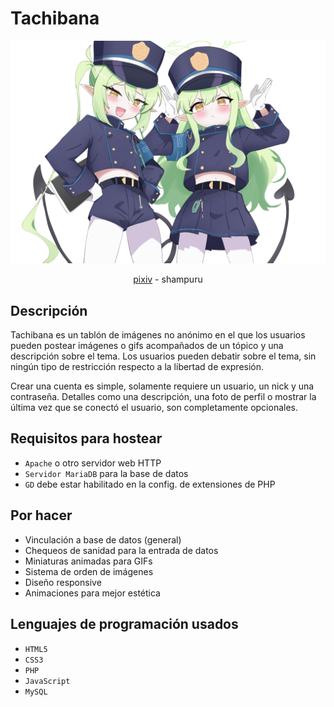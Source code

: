 # Tachibana
![](resources/banner.png)
<div align="center">
<a href="https://www.pixiv.net/en/artworks/117630077")>pixiv</a> - shampuru
</div>

## Descripción
Tachibana es un tablón de imágenes no anónimo en el que los usuarios pueden postear imágenes o gifs acompañados de un tópico y una descripción sobre el tema.
Los usuarios pueden debatir sobre el tema, sin ningún tipo de restricción respecto a la libertad de expresión.

Crear una cuenta es simple, solamente requiere un usuario, un nick y una contraseña. Detalles como una descripción, una foto de perfil o mostrar la última vez que se conectó el usuario, son completamente opcionales. 

## Requisitos para hostear
- ```Apache``` o otro servidor web HTTP
- ```Servidor MariaDB``` para la base de datos
- ```GD``` debe estar habilitado en la config. de extensiones de PHP

## Por hacer
- Vinculación a base de datos (general)
- Chequeos de sanidad para la entrada de datos
- Miniaturas animadas para GIFs
- Sistema de orden de imágenes 
- Diseño responsive
- Animaciones para mejor estética

## Lenguajes de programación usados
- ```HTML5```
- ```CSS3```
- ```PHP```
- ```JavaScript```
- ```MySQL```

